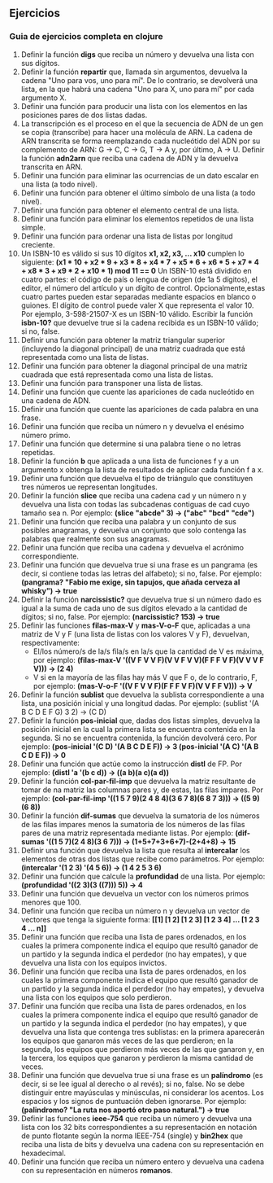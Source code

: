 ## Ejercicios

### Guia de ejercicios completa en clojure

1. Definir la función **digs** que reciba un número y devuelva una lista con sus dígitos.
2. Definir la función **repartir** que, llamada sin argumentos, devuelva la cadena "Uno para vos, uno para mí". De lo contrario, se devolverá una lista, en la que habrá una cadena "Uno para X, uno para mí" por cada argumento X.
3. Definir una función para producir una lista con los elementos en las posiciones pares de dos listas dadas.
4. La transcripción es el proceso en el que la secuencia de ADN de un gen se copia (transcribe) para hacer una molécula de ARN. La cadena de ARN transcrita se forma reemplazando cada nucleótido del ADN por su complemento de ARN: G → C, C → G, T → A y, por último, A → U. Definir la función **adn2arn** que reciba una cadena de ADN y la devuelva transcrita en ARN.
5. Definir una función para eliminar las ocurrencias de un dato escalar en una lista (a todo nivel).
6. Definir una función para obtener el último símbolo de una lista (a todo nivel).
7. Definir una función para obtener el elemento central de una lista.
8. Definir una función para eliminar los elementos repetidos de una lista simple.
9. Definir una función para ordenar una lista de listas por longitud creciente.
10. Un ISBN-10 es válido si sus 10 dígitos **x1, x2, x3, ... x10** cumplen lo siguiente: 
**(x1 * 10 + x2 * 9 + x3 * 8 + x4 * 7 + x5 * 6 + x6 * 5 + x7 * 4 + x8 * 3 + x9 * 2 + x10 * 1) mod 11 == 0** 
Un ISBN-10 está dividido en cuatro partes: el código de país o lengua de origen (de 1a 5 dígitos), el editor, el número del artículo y un dígito de control. Opcionalmente,estas cuatro partes pueden estar separadas mediante espacios en blanco o guiones. El dígito de control puede valer X que representa el valor 10. Por ejemplo, 3-598-21507-X es un ISBN-10 válido. Escribir la función **isbn-10?** que devuelve true si la cadena recibida es un ISBN-10 válido; si no, false.
11. Definir una función para obtener la matriz triangular superior (incluyendo la diagonal principal) de una matriz cuadrada que está representada como una lista de listas.
12. Definir una función para obtener la diagonal principal de una matriz cuadrada que está representada como una lista de listas.
13. Definir una función para transponer una lista de listas.
14. Definir una función que cuente las apariciones de cada nucleótido en una cadena de ADN.
15. Definir una función que cuente las apariciones de cada palabra en una frase.
16. Definir una función que reciba un número n y devuelva el enésimo número primo.
17. Definir una función que determine si una palabra tiene o no letras repetidas.
18. Definir la función **b** que aplicada a una lista de funciones f y a un argumento x obtenga la lista de resultados de aplicar cada función f a x.
19. Definir una función que devuelva el tipo de triángulo que constituyen tres números ue representan longitudes.
20. Definir la función **slice** que reciba una cadena cad y un número n y devuelva una lista con todas las subcadenas contiguas de cad cuyo tamaño sea n. 
Por ejemplo: **(slice "abcde" 3) → ("abc" "bcd" "cde")**
21. Definir una función que reciba una palabra y un conjunto de sus posibles anagramas, y devuelva un conjunto que solo contenga las palabras que realmente son sus anagramas.
22. Definir una función que reciba una cadena y devuelva el acrónimo correspondiente.
23. Definir una función que devuelva true si una frase es un pangrama (es decir, si contiene todas las letras del alfabeto); si no, false. 
Por ejemplo: **(pangrama? "Fabio me exige, sin tapujos, que añada cerveza al whisky") → true**
24. Definir la función **narcissistic?** que devuelva true si un número dado es igual a la suma de cada uno de sus dígitos elevado a la cantidad de dígitos; si no, false. 
Por ejemplo: **(narcissistic? 153) → true**
25. Definir las funciones **filas-max-V** y **mas-V-o-F** que, aplicadas a una matriz de V y F (una lista de listas con los valores V y F), devuelvan, respectivamente:
    - El/los número/s de la/s fila/s en la/s que la cantidad de V es máxima, por ejemplo: **(filas-max-V '((V F V V F)(V V F V V)(F F F V F)(V V V F V))) → (2 4)**
    - V si en la mayoría de las filas hay más V que F o, de lo contrario, F, por ejemplo: **(mas-V-o-F '((V F V V F)(F F F V F)(V V F F V))) → V**
26. Definir la función **sublist** que devuelva la sublista correspondiente a una lista, una posición inicial y una longitud dadas. Por ejemplo: (sublist '(A B C D E F G) 3 2) → (C D)
27. Definir la función **pos-inicial** que, dadas dos listas simples, devuelva la posición inicial en la cual la primera lista se encuentra contenida en la segunda. Si no se encuentra contenida, la función devolverá cero. 
Por ejemplo: **(pos-inicial '(C D) '(A B C D E F)) → 3 (pos-inicial '(A C) '(A B C D E F)) → 0**
28. Definir una función que actúe como la instrucción **distl** de FP. 
Por ejemplo: **(distl 'a '(b c d)) → ((a b)(a c)(a d))**
29. Definir la función **col-par-fil-imp** que devuelva la matriz resultante de tomar de na matriz las columnas pares y, de estas, las filas impares. 
Por ejemplo: **(col-par-fil-imp '((1 5 7 9)(2 4 8 4)(3 6 7 8)(6 8 7 3))) → ((5 9)(6 8))**
30. Definir la función **dif-sumas** que devuelva la sumatoria de los números de las filas impares menos la sumatoria de los números de las filas pares de una matriz representada mediante listas. 
Por ejemplo: **(dif-sumas '((1 5 7)(2 4 8)(3 6 7))) → (1+5+7+3+6+7)-(2+4+8) → 15**
31. Definir una función que devuelva la lista que resulta al **intercalar** los elementos de otras dos listas que recibe como parámetros. 
Por ejemplo: **(intercalar '(1 2 3) '(4 5 6)) → (1 4 2 5 3 6)**
32. Definir una función que calcule la **profundidad** de una lista. 
Por ejemplo: **(profundidad '((2 3)(3 ((7))) 5)) → 4**
33. Definir una función que devuelva un vector con los números primos menores que 100.
34. Definir una función que reciba un número n y devuelva un vector de vectores que tenga la siguiente forma: **[[1] [1 2] [1 2 3] [1 2 3 4] ... [1 2 3 4 ... n]]**
35. Definir una función que reciba una lista de pares ordenados, en los cuales la primera componente indica el equipo que resultó ganador de un partido y la segunda indica el perdedor (no hay empates), y que devuelva una lista con los equipos invictos.
36. Definir una función que reciba una lista de pares ordenados, en los cuales la primera componente indica el equipo que resultó ganador de un partido y la segunda indica el perdedor (no hay empates), y devuelva una lista con los equipos que solo perdieron.
37. Definir una función que reciba una lista de pares ordenados, en los cuales la primera componente indica el equipo que resultó ganador de un partido y la segunda indica el perdedor (no hay empates), y que devuelva una lista que contenga tres sublistas: en la primera aparecerán los equipos que ganaron más veces de las que perdieron; en la segunda, los equipos que perdieron más veces de las que ganaron y, en la tercera, los equipos que ganaron y perdieron la misma cantidad de veces.
38. Definir una función que devuelva true si una frase es un **palíndromo** (es decir, si se lee igual al derecho o al revés); si no, false. No se debe distinguir entre mayúsculas y minúsculas, ni considerar los acentos. Los espacios y los signos de puntuación deben ignorarse. 
Por ejemplo: **(palindromo? "La ruta nos aportó otro paso natural.") → true**
39. Definir las funciones **ieee-754** que reciba un número y devuelva una lista con los 32 bits correspondientes a su representación en notación de punto flotante según la norma IEEE-754 (single) y **bin2hex** que reciba una lista de bits y devuelva una cadena con su representación en hexadecimal.
40. Definir una función que reciba un número entero y devuelva una cadena con su representación en números **romanos**.